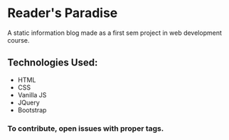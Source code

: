 # Reader's Paradise
A static information blog made as a first sem project in web development course.

## Technologies Used:
* HTML
* CSS
* Vanilla JS
* JQuery
* Bootstrap

### To contribute, open issues with proper tags.
